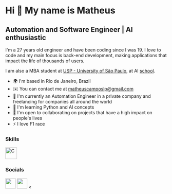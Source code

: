 Hi 👋 My name is Matheus
==========================

Automation and Software Engineer | AI enthusiastic
-----------------------------

I'm a 27 years old engineer and have been coding since I was 19. I love to code and my main focus is back-end development, making applications that impact the life of thousands of users.

I am also a MBA student at [USP - University of São Paulo](https://www.icmc.usp.br/), at AI [school](https://mba.iabigdata.icmc.usp.br/).

* 🌍  I'm based in Rio de Janeiro, Brazil
* ✉️  You can contact me at [matheuscamposlp@gmail.com](mailto:matheuscamposlp@gmail.com)
* 🚀  I'm currently an Automation Engineer in a private company and freelancing for companies all around the world
* 🧠  I'm learning Python and AI concepts
* 🤝  I'm open to collaborating on projects that have a high impact on people's lives
* ⚡  I love F1 race

### Skills

<p align="left">
<a href="https://docs.microsoft.com/en-us/cpp/?view=msvc-170" target="_blank" rel="noreferrer"><img src="https://raw.githubusercontent.com/danielcranney/readme-generator/main/public/icons/skills/c-colored.svg" width="36" height="36" alt="C" /></a>


### Socials

<p align="left">  <a href="https://www.github.com/Matcmps" target="_blank" rel="noreferrer"><img src="https://raw.githubusercontent.com/danielcranney/readme-generator/main/public/icons/socials/github-dark.svg" width="32" height="32" /></a> <a href="https://www.linkedin.com/in/eng-auto-matheus-cerqueira/" target="_blank" rel="noreferrer"><img src="https://raw.githubusercontent.com/danielcranney/readme-generator/main/public/icons/socials/linkedin.svg" width="32" height="32" /></a> <
